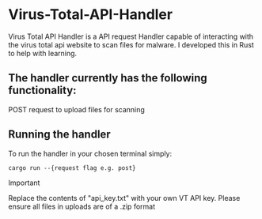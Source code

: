 # Virus-Total-API-Handler

Virus Total API Handler is a API request Handler capable of interacting with the virus total api website to scan files for malware.
I developed this in Rust to help with learning. 

## The handler currently has the following functionality:
POST request to upload files for scanning

## Running the handler
To run the handler in your chosen terminal simply:
```
cargo run --{request flag e.g. post}
```

> [!IMPORTANT]
> Replace the contents of "api_key.txt" with your own VT API key. Please ensure all files in uploads are of a .zip format
